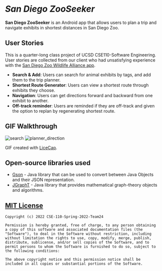 # *San Diego ZooSeeker*

**San Diego ZooSeeker** is an Android app that allows users to plan a trip and navigate exhibits in shortest distances in San Diego Zoo. 

## User Stories
This is a quarter-long class project of UCSD CSE110-Software Engineering. User stories are collected from our client who had unsatisfying experience with the [San Diego Zoo Wildlife Alliance app](https://play.google.com/store/apps/details?id=com.seamgen.sandiegozoo.zoo&hl=en_US&gl=US). 
* **Search & Add**: Users can search for animal exhibits by tags, and add them to the trip planner. 
* **Shortest Route Generator**: Users can view a shortest route through exhibits they choose.
* **Navigation**: Users can get directions forward and backward from one exhibit to another. 
* **Off-track reminder**: Users are reminded if they are off-track and given the option to replan by regenerating shortest route. 

## GIF Walkthrough

![search](https://media.giphy.com/media/x9Ccz1ZSdGXDOpG0lp/giphy.gif)
![planner_direction](https://media.giphy.com/media/XkZNODLez5Ofgmfnop/giphy.gif)

GIF created with [LiceCap](http://www.cockos.com/licecap/).



## Open-source libraries used

- [Gson](https://github.com/google/gson) - Java library that can be used to convert between Java Objects and their JSON representation.
- [JGraphT](https://jgrapht.org/) - Java library that provides mathematical graph-theory objects and algorithms. 

## [MIT License](https://github.com/CSE-110-Spring-2022/zooseeker-cse-110-team-24/blob/main/LICENSE.md)

    Copyright (c) 2022 CSE-110-Spring-2022-Team24

    Permission is hereby granted, free of charge, to any person obtaining a copy of this software and associated documentation files (the "Software"), to deal in the Software without restriction, including without limitation the rights to use, copy, modify, merge, publish, distribute, sublicense, and/or sell copies of the Software, and to permit persons to whom the Software is furnished to do so, subject to the following conditions:

    The above copyright notice and this permission notice shall be included in all copies or substantial portions of the Software.



